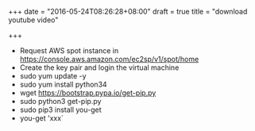 +++
date = "2016-05-24T08:26:28+08:00"
draft = true
title = "download youtube video"

+++

* Request AWS spot instance in https://console.aws.amazon.com/ec2sp/v1/spot/home
* Create the key pair and login the virtual machine
* sudo yum update -y
* sudo yum install python34
* wget https://bootstrap.pypa.io/get-pip.py
* sudo python3 get-pip.py
* sudo pip3 install you-get
* you-get 'xxx`